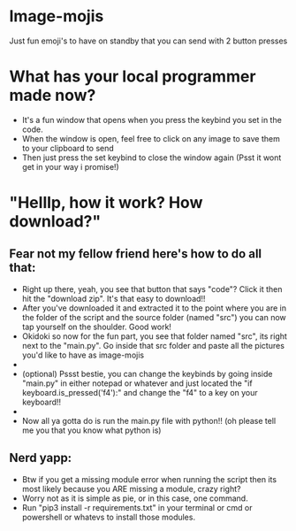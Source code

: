# Image-mojis
Just fun emoji's to have on standby that you can send with 2 button presses

# What has your local programmer made now?
- It's a fun window that opens when you press the keybind you set in the code.
- When the window is open, feel free to click on any image to save them to your clipboard to send
- Then just press the set keybind to close the window again (Psst it wont get in your way i promise!)

# "Helllp, how it work? How download?"
## Fear not my fellow friend here's how to do all that:
- Right up there, yeah, you see that button that says "code"? Click it then hit the "download zip". It's that easy to download!!
- After you've downloaded it and extracted it to the point where you are in the folder of the script and the source folder (named "src") you can now tap yourself on the shoulder. Good work!
- Okidoki so now for the fun part, you see that folder named "src", its right next to the "main.py". Go inside that src folder and paste all the pictures you'd like to have as image-mojis
-
- (optional) Pssst bestie, you can change the keybinds by going inside "main.py" in either notepad or whatever and just located the "if keyboard.is_pressed('f4'):" and change the "f4" to a key on your keyboard!!
-
- Now all ya gotta do is run the main.py file with python!! (oh please tell me you that you know what python is)

## Nerd yapp:
- Btw if you get a missing module error when running the script then its most likely because you ARE missing a module, crazy right?
- Worry not as it is simple as pie, or in this case, one command.
- Run "pip3 install -r requirements.txt" in your terminal or cmd or powershell or whatevs to install those modules.
